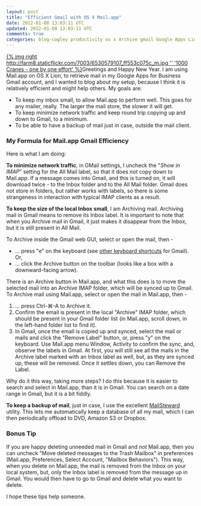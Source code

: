 ```yaml
---           
layout: post
title: "Efficient Gmail with OS X Mail.app"
date: 2012-01-08 13:03:11 UTC
updated: 2012-01-08 13:03:11 UTC
comments: true
categories: blog-cogley productivity os x Archive gmail Google Apps Lion apple
---
```

 

[{% img right http://farm8.staticflickr.com/7003/6530579107_ff553c075c_m.jpg '' '1000 Cranes - one by one effort' %}](http://www.flickr.com/photos/81796435@N00/6530579107 "View '1000 Cranes - one by one effort' on Flickr.com")Greetings and Happy New Year. I am using Mail.app on OS X Lion, to retrieve mail in my Google Apps for Business Gmail account, and I wanted to blog about my setup, because I think it is relatively efficient and might help others. My goals are:

- To keep my inbox small, to allow Mail.app to perform well. This goes for any mailer, really. The larger the mail store, the slower it will get. 
- To keep minimize network traffic and keep round trip copying up and down to Gmail, to a minimum. 
- To be able to have a backup of mail just in case, outside the mail client. 
### My Formula for Mail.app Gmail Efficiency

Here is what I am doing:


**To minimize network traffic**, in GMail settings, I uncheck the "_Show in IMAP_" setting for the All Mail label, so that it does _not_ copy down to Mail.app. If a message comes into Gmail, and this is turned on, it will download twice - to the Inbox folder and to the All Mail folder. Gmail does not store in folders, but rather works with labels, so there is some strangeness in interaction with typical IMAP clients as a result.


**To keep the size of the local Inbox small**, I am Archiving mail. Archiving mail in Gmail means to remove its Inbox label. It is important to note that when you Archive mail in Gmail, it just makes it disappear from the Inbox, but it is still present in All Mail.


To Archive inside the Gmail web GUI, select or open the mail, then -

- … press "e" on the keyboard (see [other keyboard shortcuts](http://support.google.com/mail/bin/answer.py?hl=en&answer=6594) for Gmail). Or, 
- … click the Archive button on the toolbar (looks like a box with a downward-facing arrow).

There is an Archive button in Mail.app, and what this does is to move the selected mail into an Archive IMAP folder, which will be synced up to Gmail. To Archive mail using Mail.app, select or open the mail in Mail.app, then -

1. … press Ctrl-⌘-A to Archive it. 
2. Confirm the email is present in the local "Archive" IMAP folder, which should be present in your Gmail folder list (in Mail.app, scroll down, in the left-hand folder list to find it). 
3. In Gmail, once the email is copied up and synced, select the mail or mails and click the "Remove Label" button, or, press "y" on the keyboard. Use Mail.app menu Window, Activity to confirm the sync, and, observe the labels in Gmail. At first, you will still see all the mails in the Archive label marked with an Inbox label as well, but, as they are synced up, these will be removed. Once it settles down, you can Remove the Label. 

Why do it this way, taking more steps? I do this because it is easier to search and select in Mail.app, than it is in Gmail. You can search on a date range in Gmail, but it is a bit fiddly.


**To keep a backup of mail**, just in case, I use the excellent [MailSteward](http://www.mailsteward.com/) utility. This lets me automatically keep a database of all my mail, which I can then periodically offload to DVD, Amazon S3 or Dropbox.

### Bonus Tip

If you are happy deleting unneeded mail in Gmail and _not_ Mail.app, then you can uncheck "Move deleted messages to the Trash Mailbox" in preferences (Mail.app, Preferences, Select Account, "Mailbox Behaviors"). This way, when you delete on Mail.app, the mail is removed from the Inbox on your local system, but, only the Inbox label is removed from the message up in Gmail. You would then have to go to Gmail and delete what you want to delete.


I hope these tips help someone.

